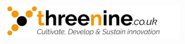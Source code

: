 
<div  align="center" style="text-align: center; padding: 20px;">
<a href="https://threenine.co.uk" target="_blank">
<picture>
  <source media="(prefers-color-scheme: light)" srcset="https://github.com/threenine/.github/raw/main/profile/images/main-logo-header-dark.png">
  <source media="(prefers-color-scheme: dark)" srcset="https://github.com/threenine/.github/raw/main/profile/images/main-logo-header-light.png">
  <img alt="Gary Woodfine - Opinionated Software Developer" src="https://github.com/threenine/.github/raw/main/profile/images/main-logo-header-dark.png" align="center" />
</picture>
</a>
</div>

